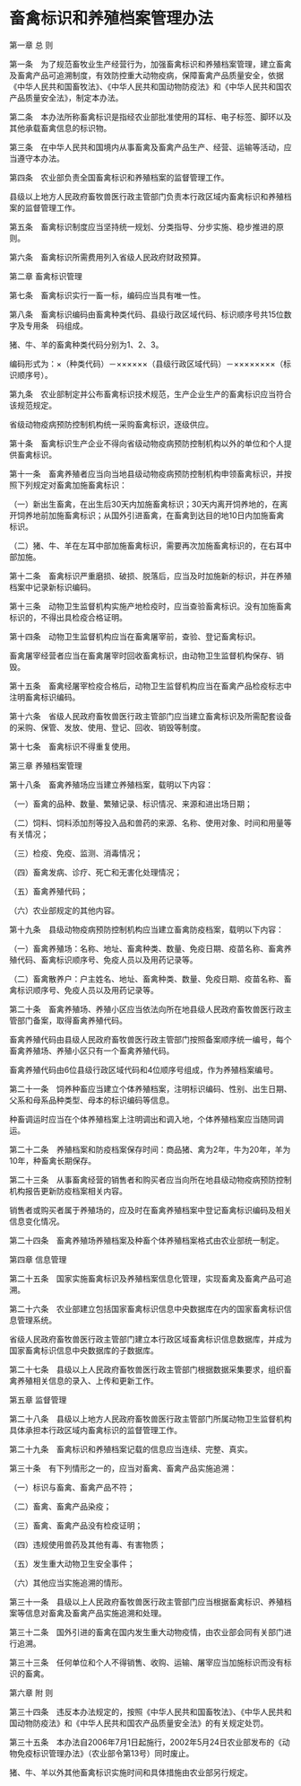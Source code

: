 # 畜禽标识和养殖档案管理办法

第一章 总 则

 

第一条　为了规范畜牧业生产经营行为，加强畜禽标识和养殖档案管理，建立畜禽及畜禽产品可追溯制度，有效防控重大动物疫病，保障畜禽产品质量安全，依据《中华人民共和国畜牧法》、《中华人民共和国动物防疫法》和《中华人民共和国农产品质量安全法》，制定本办法。

 

第二条　本办法所称畜禽标识是指经农业部批准使用的耳标、电子标签、脚环以及其他承载畜禽信息的标识物。

 

第三条　在中华人民共和国境内从事畜禽及畜禽产品生产、经营、运输等活动，应当遵守本办法。

 

第四条　农业部负责全国畜禽标识和养殖档案的监督管理工作。

 

县级以上地方人民政府畜牧兽医行政主管部门负责本行政区域内畜禽标识和养殖档案的监督管理工作。

 

第五条　畜禽标识制度应当坚持统一规划、分类指导、分步实施、稳步推进的原则。

 

第六条　畜禽标识所需费用列入省级人民政府财政预算。

 

第二章 畜禽标识管理

 

第七条　畜禽标识实行一畜一标，编码应当具有唯一性。

 

第八条　畜禽标识编码由畜禽种类代码、县级行政区域代码、标识顺序号共15位数字及专用条　码组成。

 

猪、牛、羊的畜禽种类代码分别为1、2、3。

 

编码形式为：×（种类代码）－××××××（县级行政区域代码）－××××××××（标识顺序号）。

 

第九条　农业部制定并公布畜禽标识技术规范，生产企业生产的畜禽标识应当符合该规范规定。

 

省级动物疫病预防控制机构统一采购畜禽标识，逐级供应。

 

第十条　畜禽标识生产企业不得向省级动物疫病预防控制机构以外的单位和个人提供畜禽标识。

 

第十一条　畜禽养殖者应当向当地县级动物疫病预防控制机构申领畜禽标识，并按照下列规定对畜禽加施畜禽标识：

 

（一）新出生畜禽，在出生后30天内加施畜禽标识；30天内离开饲养地的，在离开饲养地前加施畜禽标识；从国外引进畜禽，在畜禽到达目的地10日内加施畜禽标识。

 

（二）猪、牛、羊在左耳中部加施畜禽标识，需要再次加施畜禽标识的，在右耳中部加施。

 

第十二条　畜禽标识严重磨损、破损、脱落后，应当及时加施新的标识，并在养殖档案中记录新标识编码。

 

第十三条　动物卫生监督机构实施产地检疫时，应当查验畜禽标识。没有加施畜禽标识的，不得出具检疫合格证明。

 

第十四条　动物卫生监督机构应当在畜禽屠宰前，查验、登记畜禽标识。

 

畜禽屠宰经营者应当在畜禽屠宰时回收畜禽标识，由动物卫生监督机构保存、销毁。

 

第十五条　畜禽经屠宰检疫合格后，动物卫生监督机构应当在畜禽产品检疫标志中注明畜禽标识编码。

 

第十六条　省级人民政府畜牧兽医行政主管部门应当建立畜禽标识及所需配套设备的采购、保管、发放、使用、登记、回收、销毁等制度。

 

第十七条　畜禽标识不得重复使用。

 

第三章 养殖档案管理

 

第十八条　畜禽养殖场应当建立养殖档案，载明以下内容：

 

（一）畜禽的品种、数量、繁殖记录、标识情况、来源和进出场日期；

 

（二）饲料、饲料添加剂等投入品和兽药的来源、名称、使用对象、时间和用量等有关情况；

 

（三）检疫、免疫、监测、消毒情况；

 

（四）畜禽发病、诊疗、死亡和无害化处理情况；

 

（五）畜禽养殖代码；

 

（六）农业部规定的其他内容。

 

第十九条　县级动物疫病预防控制机构应当建立畜禽防疫档案，载明以下内容：

 

（一）畜禽养殖场：名称、地址、畜禽种类、数量、免疫日期、疫苗名称、畜禽养殖代码、畜禽标识顺序号、免疫人员以及用药记录等。

 

（二）畜禽散养户：户主姓名、地址、畜禽种类、数量、免疫日期、疫苗名称、畜禽标识顺序号、免疫人员以及用药记录等。

 

第二十条　畜禽养殖场、养殖小区应当依法向所在地县级人民政府畜牧兽医行政主管部门备案，取得畜禽养殖代码。

 

畜禽养殖代码由县级人民政府畜牧兽医行政主管部门按照备案顺序统一编号，每个畜禽养殖场、养殖小区只有一个畜禽养殖代码。

 

畜禽养殖代码由6位县级行政区域代码和4位顺序号组成，作为养殖档案编号。

 

第二十一条　饲养种畜应当建立个体养殖档案，注明标识编码、性别、出生日期、父系和母系品种类型、母本的标识编码等信息。

 

种畜调运时应当在个体养殖档案上注明调出和调入地，个体养殖档案应当随同调运。

 

第二十二条　养殖档案和防疫档案保存时间：商品猪、禽为2年，牛为20年，羊为10年，种畜禽长期保存。

 

第二十三条　从事畜禽经营的销售者和购买者应当向所在地县级动物疫病预防控制机构报告更新防疫档案相关内容。

 

销售者或购买者属于养殖场的，应及时在畜禽养殖档案中登记畜禽标识编码及相关信息变化情况。

 

第二十四条　畜禽养殖场养殖档案及种畜个体养殖档案格式由农业部统一制定。

 

第四章 信息管理

 

第二十五条　国家实施畜禽标识及养殖档案信息化管理，实现畜禽及畜禽产品可追溯。

 

第二十六条　农业部建立包括国家畜禽标识信息中央数据库在内的国家畜禽标识信息管理系统。

 

省级人民政府畜牧兽医行政主管部门建立本行政区域畜禽标识信息数据库，并成为国家畜禽标识信息中央数据库的子数据库。

 

第二十七条　县级以上人民政府畜牧兽医行政主管部门根据数据采集要求，组织畜禽养殖相关信息的录入、上传和更新工作。

 

第五章 监督管理

 

第二十八条　县级以上地方人民政府畜牧兽医行政主管部门所属动物卫生监督机构具体承担本行政区域内畜禽标识的监督管理工作。

 

第二十九条　畜禽标识和养殖档案记载的信息应当连续、完整、真实。

 

第三十条　有下列情形之一的，应当对畜禽、畜禽产品实施追溯：

 

（一）标识与畜禽、畜禽产品不符；

 

（二）畜禽、畜禽产品染疫；

 

（三）畜禽、畜禽产品没有检疫证明；

 

（四）违规使用兽药及其他有毒、有害物质；

 

（五）发生重大动物卫生安全事件；

 

（六）其他应当实施追溯的情形。

 

第三十一条　县级以上人民政府畜牧兽医行政主管部门应当根据畜禽标识、养殖档案等信息对畜禽及畜禽产品实施追溯和处理。

 

第三十二条　国外引进的畜禽在国内发生重大动物疫情，由农业部会同有关部门进行追溯。

 

第三十三条　任何单位和个人不得销售、收购、运输、屠宰应当加施标识而没有标识的畜禽。

 

第六章 附 则

 

第三十四条　违反本办法规定的，按照《中华人民共和国畜牧法》、《中华人民共和国动物防疫法》和《中华人民共和国农产品质量安全法》的有关规定处罚。

 

第三十五条　本办法自2006年7月1日起施行，2002年5月24日农业部发布的《动物免疫标识管理办法》（农业部令第13号）同时废止。

 

猪、牛、羊以外其他畜禽标识实施时间和具体措施由农业部另行规定。